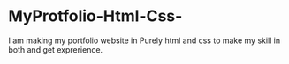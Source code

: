 # MyProtfolio-Html-Css-
I am making my portfolio website in Purely html and css to make my skill in both and get exprerience.

